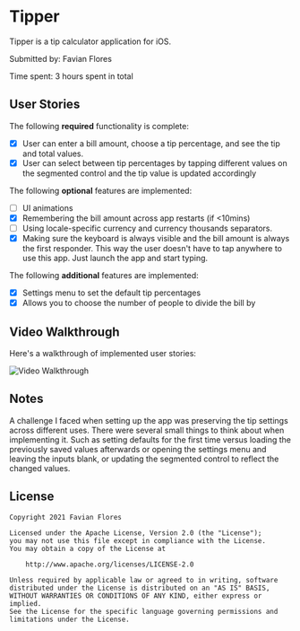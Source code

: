 # Tipper

Tipper is a tip calculator application for iOS.

Submitted by: Favian Flores

Time spent: 3 hours spent in total

## User Stories

The following **required** functionality is complete:

* [x] User can enter a bill amount, choose a tip percentage, and see the tip and total values.
* [x] User can select between tip percentages by tapping different values on the segmented control and the tip value is updated accordingly

The following **optional** features are implemented:

* [ ] UI animations
* [x] Remembering the bill amount across app restarts (if <10mins)
* [ ] Using locale-specific currency and currency thousands separators.
* [x] Making sure the keyboard is always visible and the bill amount is always the first responder. This way the user doesn't have to tap anywhere to use this app. Just launch the app and start typing.

The following **additional** features are implemented:

- [x] Settings menu to set the default tip percentages
- [x] Allows you to choose the number of people to divide the bill by

## Video Walkthrough

Here's a walkthrough of implemented user stories:

<img src='https://i.imgur.com/SzM9Nqn.gif' title='Video Walkthrough' width='' alt='Video Walkthrough' />

## Notes

A challenge I faced when setting up the app was preserving the tip settings across different uses. There were several small things to think about when implementing it. Such as setting defaults for the first time versus loading the previously saved values afterwards or opening the settings menu and leaving the inputs blank, or updating the segmented control to reflect the changed values. 

## License

	Copyright 2021 Favian Flores

	Licensed under the Apache License, Version 2.0 (the "License");
	you may not use this file except in compliance with the License.
	You may obtain a copy of the License at

		http://www.apache.org/licenses/LICENSE-2.0

	Unless required by applicable law or agreed to in writing, software
	distributed under the License is distributed on an "AS IS" BASIS,
	WITHOUT WARRANTIES OR CONDITIONS OF ANY KIND, either express or implied.
	See the License for the specific language governing permissions and
	limitations under the License.
